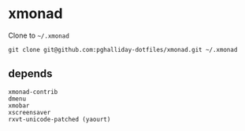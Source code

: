 # xmonad

Clone to `~/.xmonad`

```
git clone git@github.com:pghalliday-dotfiles/xmonad.git ~/.xmonad
```

## depends

```
xmonad-contrib
dmenu
xmobar
xscreensaver
rxvt-unicode-patched (yaourt)
```
